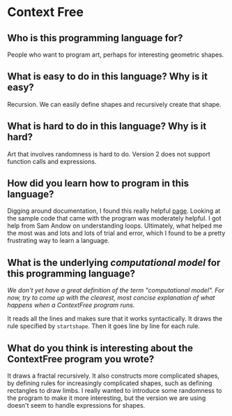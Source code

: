 # Context Free

##  Who is this programming language for?
People who want to program art, perhaps for interesting geometric shapes.

## What is easy to do in this language? Why is it easy?
Recursion. We can easily define shapes and recursively create that shape.

## What is hard to do in this language? Why is it hard?
Art that involves randomness is hard to do. Version 2 does not support 
function calls and expressions.

## How did you learn how to program in this language?
Digging around documentation, I found this really helpful
[page](https://github.com/MtnViewJohn/context-free/wiki/Shape-Adjustments). 
Looking at the sample code that came with the program was moderately helpful.
I got help from Sam Andow on understanding loops. Ultimately, what helped me
the most was and lots and lots of trial and error, which I found to be a 
pretty frustrating way to learn a language.

## What is the underlying _computational model_ for this programming language? 
_We don't yet have a great definition of the term "computational model". 
For now, try to come up with the clearest, most concise explanation of what 
happens when a ContextFree program runs._

It reads all the lines and makes sure that it works syntactically.
It draws the rule specified by `startshape`. Then it goes line by line
for each rule.


## What do you think is interesting about the ContextFree program you wrote?
It draws a fractal recursively. It also constructs more complicated shapes,
by defining rules for increasingly complicated shapes, such as defining
rectangles to draw limbs. I really wanted to introduce some randomness to the
program to make it more interesting, but the version we are using doesn't
seem to handle expressions for shapes.

